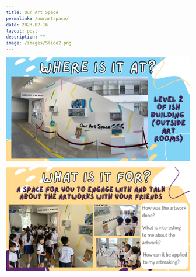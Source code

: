```yaml
---
title: Our Art Space
permalink: /ourartspace/
date: 2023-02-16
layout: post
description: ""
image: /images/Slide2.png
---
```

![](/images/Slide2.png) 

![](/images/Slide5.png)